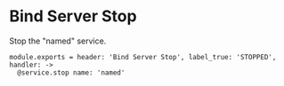
# Bind Server Stop

Stop the "named" service.

    module.exports = header: 'Bind Server Stop', label_true: 'STOPPED', handler: ->
      @service.stop name: 'named'
